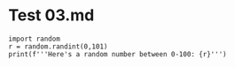 # Test 03.md

```{.run cmd="python" in="script" out="text"}
import random
r = random.randint(0,101)
print(f'''Here's a random number between 0-100: {r}''')
```

